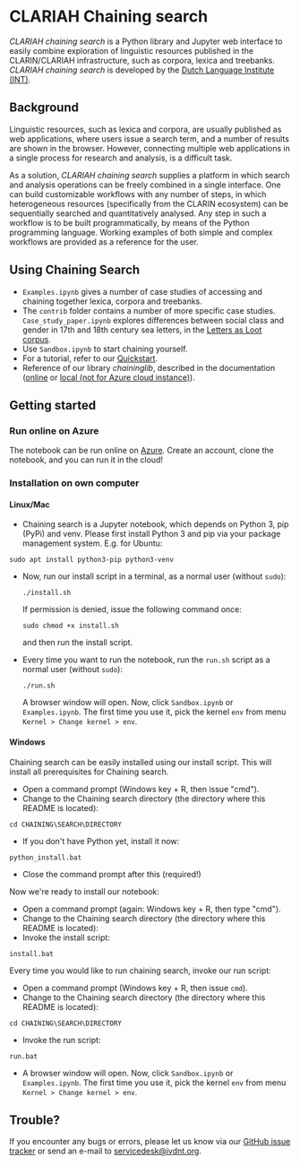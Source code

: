 # CLARIAH Chaining search
*CLARIAH chaining search* is a Python library and Jupyter web interface to easily combine exploration of linguistic resources published in the CLARIN/CLARIAH infrastructure, such as corpora, lexica and treebanks. *CLARIAH chaining search* is developed by the [Dutch Language Institute (INT)](https://ivdnt.org).

## Background
Linguistic resources, such as lexica and corpora, are usually published as web applications, where users issue a search term, and a number of results are shown in the browser. However, connecting multiple web applications in a single process for research and analysis, is a difficult task.

As a solution, *CLARIAH chaining search* supplies a platform in which search and analysis operations can be freely combined in a single interface. One can build customizable workflows with any number of steps, in which heterogeneous resources (specifically from the CLARIN ecosystem) can be sequentially searched and quantitatively analysed. Any step in such a workflow is to be built programmatically, by means of the Python programming language. Working examples of both simple and complex workflows are provided as a reference for the user.

## Using Chaining Search
 * `Examples.ipynb` gives a number of case studies of accessing and chaining together lexica, corpora and treebanks.
 * The `contrib` folder contains a number of more specific case studies. `Case_study_paper.ipynb` explores differences between social class and gender in 17th and 18th century sea letters, in the [Letters as Loot corpus](http://brievenalsbuit.inl.nl/zeebrieven/page/search).
 * Use `Sandbox.ipynb` to start chaining yourself.
 * For a tutorial, refer to our [Quickstart](Quickstart.pdf).
 * Reference of our library *chaininglib*, described in the documentation ([online](https://chaining-search.readthedocs.io/en/latest/) or [local (not for Azure cloud instance)](doc/_build/html/index.html)).

## Getting started
### Run online on Azure

The notebook can be run online on [Azure](https://notebooks.azure.com/ivdnt/projects/chaining-search).
Create an account, clone the notebook, and you can run it in the cloud!

### Installation on own computer

#### Linux/Mac
 * Chaining search is a Jupyter notebook, which depends on Python 3, pip (PyPi) and venv. Please first install Python 3 and pip via your package management system. E.g. for Ubuntu:
 ```
 sudo apt install python3-pip python3-venv
 ```
 * Now, run our install script in a terminal, as a normal user (without `sudo`):
   ```
   ./install.sh
   ```
   If permission is denied, issue the following command once:
   ```
   sudo chmod +x install.sh
   ```
   and then run the install script.

 * Every time you want to run the notebook, run the `run.sh` script as a normal user (without `sudo`):
   ```
   ./run.sh
   ```
   A browser window will open. Now, click `Sandbox.ipynb` or `Examples.ipynb`. The first time you use it, pick the kernel `env` from menu `Kernel > Change kernel > env`.


#### Windows

Chaining search can be easily installed using our install script. This will install all prerequisites for Chaining search.
 * Open a command prompt (Windows key + R, then issue "cmd").
 * Change to the Chaining search directory (the directory where this README is located):
 ```
 cd CHAINING\SEARCH\DIRECTORY
 ```
 * If you don't have Python yet, install it now:
 ```
 python_install.bat
 ```
 * Close the command prompt after this (required!)

Now we're ready to install our notebook:
 * Open a command prompt (again: Windows key + R, then type "cmd").
 * Change to the Chaining search directory (the directory where this README is located): 
 * Invoke the install script:
 ```
 install.bat
 ```

Every time you would like to run chaining search, invoke our run script:
 * Open a command prompt (Windows key + R, then issue `cmd`).
 * Change to the Chaining search directory (the directory where this README is located):
 ```
 cd CHAINING\SEARCH\DIRECTORY
 ```
 * Invoke the run script:
 ```
 run.bat
 ```
 * A browser window will open. Now, click `Sandbox.ipynb` or `Examples.ipynb`. The first time you use it, pick the kernel `env` from menu `Kernel > Change kernel > env`.


## Trouble?
If you encounter any bugs or errors, please let us know via our [GitHub issue tracker](https://github.com/INL/chaining-search/issues) or send an e-mail to servicedesk@ivdnt.org.

